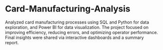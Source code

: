 # Card-Manufacturing-Analysis
Analyzed card manufacturing processes using SQL and Python for data exploration, and Power BI for data visualization. The project focused on improving efficiency, reducing errors, and optimizing operator performance. Final insights were shared via interactive dashboards and a summary report.
